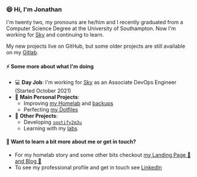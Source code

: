 ### 😄 Hi, I'm Jonathan

I'm twenty two, my pronouns are he/him and I recently graduated from a Computer Science Degree at the University of Southampton. Now I'm working for [Sky](https://sky.com) and continuing to learn. 

My new projects live on GitHub, but some older projects are still available on my [Gitlab](https://gitlab.com/Jonnobrow/).

#### ⚡ Some more about what I'm doing
- 💻 **Day Job**: I'm working for [Sky](https://sky.com) as an Associate DevOps Engineer (Started October 2021)
- 🔭 **Main Personal Projects**:
  - Improving [my Homelab](https://github.com/Jonnobrow/coffee-shop) and [backups](https://github.com/Jonnobrow/ansible-backup)
  - Perfecting [my Dotfiles](https://github.com/Jonnobrow/dotfiles)
- 🌱 **Other Projects**:
  - Developing [`spotify2m3u`](https://github.com/Jonnobrow/spotify2m3u)
  - Learning with my [labs](https://github.com/Jonnobrow/labs)

#### 💬 Want to learn a bit more about me or get in touch?
- For my homelab story and some other bits checkout [my Landing Page 🛬 and Blog 📔](https://jonathanbartlett.co.uk)
- To see my professional profile and get in touch see [LinkedIn](https://linkedin.com/in/jsb1g18)

<!--
**Jonnobrow/Jonnobrow** is a ✨ _special_ ✨ repository because its `README.md` (this file) appears on your GitHub profile.

Here are some ideas to get you started:

- 🔭 I’m currently working on ...
- 🌱 I’m currently learning ...
- 👯 I’m looking to collaborate on ...
- 🤔 I’m looking for help with ...
- 💬 Ask me about ...
- 📫 How to reach me: ...
- 😄 Pronouns: ...
- ⚡ Fun fact: ...
-->
